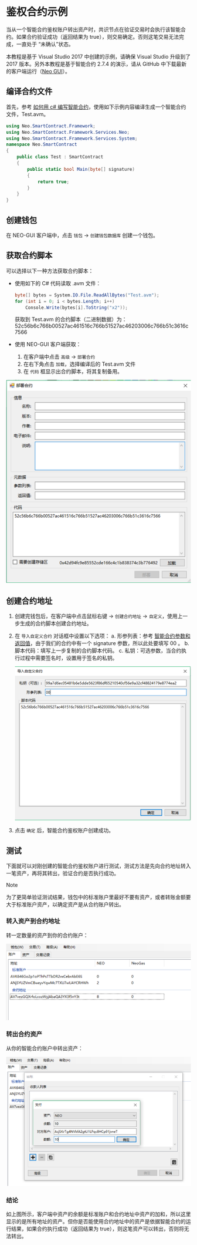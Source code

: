 # 鉴权合约示例

当从一个智能合约鉴权账户转出资产时，共识节点在验证交易时会执行该智能合约。如果合约验证成功（返回结果为 true），则交易确定。否则这笔交易无法完成，一直处于 “未确认”状态。

本教程是基于 Visual Studio 2017 中创建的示例，请确保 Visual Studio 升级到了 2017 版本。另外本教程是基于智能合约 2.7.4 的演示，请从 GitHub 中下载最新的客户端运行（[Neo GUI](https://github.com/neo-project/neo-gui/releases)）。

## 编译合约文件

首先，参考 [如何用 c# 编写智能合约](../../quickstart/getting-started-csharp.md)，使用如下示例内容编译生成一个智能合约文件，Test.avm。

```c#
using Neo.SmartContract.Framework;
using Neo.SmartContract.Framework.Services.Neo;
using Neo.SmartContract.Framework.Services.System;
namespace Neo.SmartContract
{
    public class Test : SmartContract
    {
        public static bool Main(byte[] signature)
        {
            return true;
        }
    }
}
```

## 创建钱包

在 NEO-GUI 客户端中，点击 `钱包` -> `创建钱包数据库` 创建一个钱包。

## 获取合约脚本

可以选择以下一种方法获取合约脚本：

- 使用如下的 C# 代码读取 .avm 文件：

  ```c#
  byte[] bytes = System.IO.File.ReadAllBytes("Test.avm");
  for (int i = 0; i < bytes.Length; i++)
      Console.Write(bytes[i].ToString("x2"));
  ```

  获取到 Test.avm 的合约脚本（二进制数据）为：    
  52c56b6c766b00527ac461516c766b51527ac46203006c766b51c3616c7566


- 使用 NEO-GUI 客户端获取：
  1. 在客户端中点击 ` 高级 ` -> ` 部署合约 `
  2. 在右下角点击 ` 加载 `，选择编译后的 Test.avm 文件
  3. 在 ` 代码 ` 框显示出合约脚本，将其复制备用。

![获得合约脚本](assets/verify_5.png)

## 创建合约地址

1. 创建完钱包后，在客户端中点击鼠标右键 -> `创建合约地址` -> `自定义`，使用上一步生成的合约脚本创建合约地址。


2. 在 `导入自定义合约` 对话框中设置以下选项：
   a. 形参列表：参考 [智能合约参数和返回值](../Parameter.md)，由于我们的合约中有一个 signature 参数，所以此处要填写 00 。
   b. 脚本代码：填写上一步复制的合约脚本代码。
   c. 私钥：可选参数，当合约执行过程中需要签名时，设置用于签名的私钥。

   ![创建合约地址](assets/verify_7.png)

3. 点击 ` 确定 ` 后，智能合约鉴权账户创建成功。


## 测试

下面就可以对刚创建的智能合约鉴权账户进行测试，测试方法是先向合约地址转入一笔资产，再将其转出，验证合约是否执行成功。

> [!Note]
> 为了更简单验证测试结果，钱包中的标准账户里最好不要有资产，或者转账金额要大于标准账户资产，以确定资产是从合约账户转出。

### 转入资产到合约地址

转一定数量的资产到你的合约账户：

![转账到合约地址](assets/verify_6.png)

### 转出合约资产

从你的智能合约账户中转出资产：

![转出合约金额](assets/verify_8.png)



### 结论

如上图所示，客户端中资产的余额是标准账户和合约地址中资产的加和，所以这里显示的是所有地址的资产。但你是否能使用合约地址中的资产是依据智能合约的运行结果，如果合约执行成功（返回结果为 true），则这笔资产可以转出，否则将无法转出。